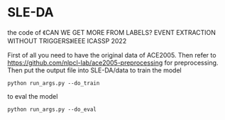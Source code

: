 # SLE-DA

the code of 《CAN WE GET MORE FROM LABELS? EVENT EXTRACTION WITHOUT TRIGGERS》IEEE ICASSP 2022

First of all you need to have the original data of ACE2005. Then refer to https://github.com/nlpcl-lab/ace2005-preprocessing for preprocessing. Then put the output file into SLE-DA/data
to train the model 
```
python run_args.py --do_train
```
to eval the model
```
python run_args.py --do_eval
```
